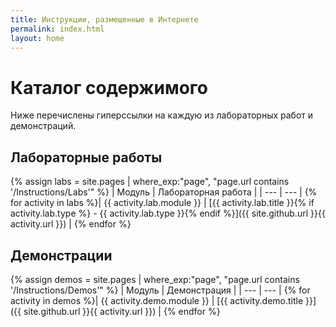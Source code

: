 ```yaml
---
title: Инструкции, размещенные в Интернете
permalink: index.html
layout: home
---
```


# Каталог содержимого

Ниже перечислены гиперссылки на каждую из лабораторных работ и демонстраций.

## Лабораторные работы

{% assign labs = site.pages | where_exp:"page", "page.url contains '/Instructions/Labs'" %}
| Модуль | Лабораторная работа |
| --- | --- | 
{% for activity in labs  %}| {{ activity.lab.module }} | [{{ activity.lab.title }}{% if activity.lab.type %} - {{ activity.lab.type }}{% endif %}]({{ site.github.url }}{{ activity.url }}) |
{% endfor %}

## Демонстрации

{% assign demos = site.pages | where_exp:"page", "page.url contains '/Instructions/Demos'" %}
| Модуль | Демонстрация |
| --- | --- | 
{% for activity in demos  %}| {{ activity.demo.module }} | [{{ activity.demo.title }}]({{ site.github.url }}{{ activity.url }}) |
{% endfor %}
